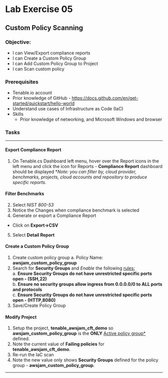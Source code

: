 # Lab Exercise 05

## Custom Policy Scanning

### Objective:

- I can View/Export compliance reports
- I can Create a Custom Policy Group
- I can Add Custom Policy Group to Project
- I can Scan custom policy  

### Prerequisites
- Tenable.io account
- Prior knowledge of GitHub - https://docs.github.com/en/get-started/quickstart/hello-world
- Understand use cases of Infrastructure as Code (IaC)
- Skills
  - Prior knowledge of networking, and Microsoft Windows and browser

### Tasks

  ____

#### Export Compliance Report  


  1.  On Tenable.cs Dashboard left menu, hover over the Report icons in the left menu and click the icon for Reports 
    -  **Compliance Report** dashboard should be displayed
**Note: you can filter by, cloud provider, benchmarks, projects, cloud accounts and repository
  to produce specific reports.* 
  
#### Filter Benchmarks  
  
  2.  Select *NIST 800-53*  
  3.  Notice the Changes when compliance benchmark  is selected  
  4.  Generate or export a Compliance Report   
  -  Click on **Export->CSV** 
  5.  Select **Detail Report**  

#### Create a Custom Policy Group 
1.  Create custom policy group
  a.  Policy Name:  **awsjam_custom_policy_group**
2.  Search for **Security Groups** and *Enable* the following <u>rules:</u>  
  a.  **Ensure Security Groups do not have unrestricted specific ports open - (SSH,22)**  
  b.  **Ensure no security groups allow ingress from 0.0.0.0/0 to ALL ports and protocols**  
  c.  **Ensure Security Groups do not have unrestricted specific ports open - (HTTP,8080)**  
3.  Save/Create Policy Group

#### Modify Project

1.  Setup the project, **tenable_awsjam_cft_demo** so **awsjam_custom_policy_group** is the **ONLY** <u>Active policy group*</u> defined.
2.  Note the current value of **Failing policies** for **tenable_awsjam_cft_demo**.
3.  Re-run the IaC scan
3.  Note the new value only shows **Security Groups** defined for the policy group - **awsjam_custom_policy_group**.
_____
</p>
